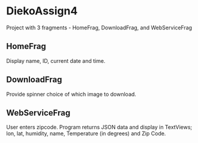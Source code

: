 # DiekoAssign4

Project with 3 fragments - HomeFrag, DownloadFrag, and WebServiceFrag

## HomeFrag

Display name, ID, current date and time.

## DownloadFrag

Provide spinner choice of which image to download.

## WebServiceFrag

User enters zipcode. Program returns JSON data and display in TextViews; lon, lat, humidity,
name, Temperature (in degrees) and Zip Code.
